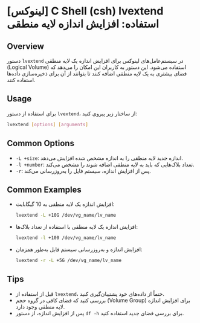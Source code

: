 # [لینوکس] C Shell (csh) lvextend استفاده: افزایش اندازه لایه منطقی

## Overview
دستور `lvextend` در سیستم‌عامل‌های لینوکس برای افزایش اندازه یک لایه منطقی (Logical Volume) استفاده می‌شود. این دستور به کاربران این امکان را می‌دهد که فضای بیشتری به یک لایه منطقی اضافه کنند تا بتوانند از آن برای ذخیره‌سازی داده‌ها استفاده کنند.

## Usage
برای استفاده از دستور `lvextend`، از ساختار زیر پیروی کنید:

```bash
lvextend [options] [arguments]
```

## Common Options
- `-L +size`: اندازه جدید لایه منطقی را به اندازه مشخص شده افزایش می‌دهد.
- `-l +number`: تعداد بلاک‌هایی که باید به لایه منطقی اضافه شوند را مشخص می‌کند.
- `-r`: پس از افزایش اندازه، سیستم فایل را به‌روزرسانی می‌کند.

## Common Examples
- افزایش اندازه یک لایه منطقی به 10 گیگابایت:
  ```bash
  lvextend -L +10G /dev/vg_name/lv_name
  ```

- افزایش اندازه یک لایه منطقی با استفاده از تعداد بلاک‌ها:
  ```bash
  lvextend -l +100 /dev/vg_name/lv_name
  ```

- افزایش اندازه و به‌روزرسانی سیستم فایل به‌طور همزمان:
  ```bash
  lvextend -r -L +5G /dev/vg_name/lv_name
  ```

## Tips
- قبل از استفاده از `lvextend`، حتماً از داده‌های خود پشتیبان‌گیری کنید.
- بررسی کنید که فضای کافی در گروه حجم (Volume Group) برای افزایش اندازه لایه منطقی وجود دارد.
- پس از افزایش اندازه، از دستور `df -h` برای بررسی فضای جدید استفاده کنید.